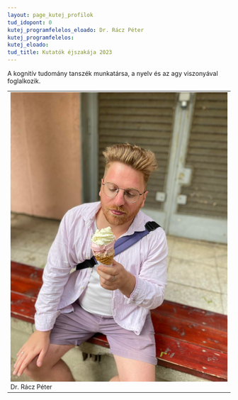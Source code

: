 ```yaml
---
layout: page_kutej_profilok
tud_idopont: 0
kutej_programfelelos_eloado: Dr. Rácz Péter
kutej_programfelelos: 
kutej_eloado:
tud_title: Kutatók éjszakája 2023
---
```

A kognitív tudomány tanszék munkatársa, a nyelv és az agy viszonyával foglalkozik.

 <table class="picture">
<tr>
<td>

<div class="gallery">
    <img src="images/Racz_Peter.jpg" max-width="250" max-height="200">
  <div class="desc">Dr. Rácz Péter</div>
</div>

</td>
</tr>
</table>
